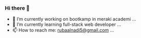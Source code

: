 ### Hi there 👋

<!--
**Rubaalnadi/Rubaalnadi** is a ✨ _special_ ✨ repository because its `README.md` (this file) appears on your GitHub profile.

Here are some ideas to get you started:
- 😄 Pronouns: ...
- ⚡ Fun fact: ...
-->
- 🔭 I’m currently working on bootkamp in meraki academi ...
- 🌱 I’m currently learning full-stack web developer ...
- 📫 How to reach me: rubaalnadi5@gmail.com ...


